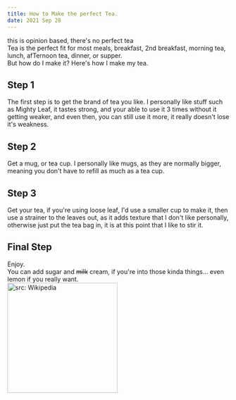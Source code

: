 ```yaml
---
title: How to Make the perfect Tea.
date: 2021 Sep 28
---
```

<div class="notice">this is opinion based, there's no perfect tea</div>Tea is the perfect fit for most meals, breakfast, 2nd breakfast, morning tea, lunch, afTernoon tea, dinner, or supper.<br />But how do I make it? Here's how I make my tea.<h2 id="step1">Step 1</h2>The first step is to get the brand of tea you like. I personally like stuff such as Mighty Leaf, it tastes strong, and your able to use it 3 times without it getting weaker, and even then, you can still use it more, it really doesn't lose it's weakness.<h2 id="step2">Step 2</h2>Get a mug, or tea cup. I personally like mugs, as they are normally bigger, meaning you don't have to refill as much as a tea cup.<h2 id="step3">Step 3</h2>Get your tea, if you're using loose leaf, I'd use a smaller cup to make it, then use a strainer to the leaves out, as it adds texture that I don't like personally, otherwise just put the tea bag in, it is at this point that I like to stir it.<h2 id="step4">Final Step</h2>Enjoy.<br />You can add sugar and <span style="text-decoration: line-through;">milk</span> cream, if you're into those kinda things... even lemon if you really want.<br /><img src="https://upload.wikimedia.org/wikipedia/commons/thumb/3/32/English_teaware.jpg/1280px-English_teaware.jpg" title="src: Wikipedia" width="250" />